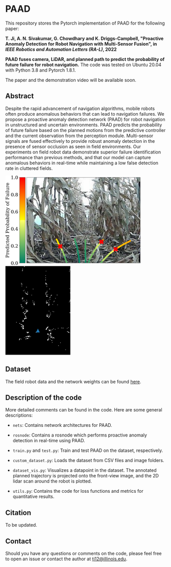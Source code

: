 # PAAD
This repository stores the Pytorch implementation of PAAD for the following paper:

**T. Ji, A. N. Sivakumar, G. Chowdhary and K. Driggs-Campbell, "Proactive Anomaly Detection for Robot Navigation with Multi-Sensor Fusion", in *IEEE Robotics and Automation Letters (RA-L)*, 2022**

**PAAD fuses camera, LiDAR, and planned path to predict the probability of future failure for robot navigation.** The code was tested on Ubuntu 20.04 with Python 3.8 and Pytorch 1.8.1.

The paper and the demonstration video will be available soon.

## Abstract
Despite the rapid advancement of navigation algorithms, mobile robots often produce anomalous behaviors that can lead to navigation failures. We propose a proactive anomaly detection network (PAAD) for robot navigation in unstructured and uncertain environments. PAAD predicts the probability of future failure based on the planned motions from the predictive controller and the current observation from the perception module. Multi-sensor signals are fused effectively to provide robust anomaly detection in the presence of sensor occlusion as seen in field environments. Our experiments on field robot data demonstrate superior failure identification performance than previous methods, and that our model can capture anomalous behaviors in real-time while maintaining a low false detection rate in cluttered fields.

<img src="/figures/sample_trajectory.png" height="280" /><img src="/figures/sample_lidar.png" height="278" />

## Dataset
The field robot data and the network weights can be found [here](https://uofi.box.com/s/n1qhun9u7lwgtgeyb6hd0tzxpbyxgpl7).

## Description of the code
More detailed comments can be found in the code. Here are some general descriptions:
* `nets`: Contains network architectures for PAAD.

* `rosnode`: Contains a rosnode which performs proactive anomaly detection in real-time using PAAD.

* `train.py` and `test.py`: Train and test PAAD on the dataset, respectively.

* `custom_dataset.py`: Loads the dataset from CSV files and image folders.

* `dataset_vis.py`: Visualizes a datapoint in the dataset. The annotated planned trajectory is projected onto the front-view image, and the 2D lidar scan around the robot is plotted.

* `utils.py`: Contains the code for loss functions and metrics for quantitative results.

## Citation
To be updated.

## Contact
Should you have any questions or comments on the code, please feel free to open an issue or contact the author at tj12@illinois.edu.
